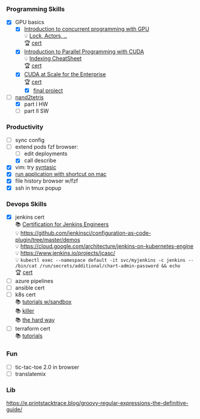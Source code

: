 ### Programming Skills

- [x] GPU basics
  - [x] [Introduction to concurrent programming with GPU](https://www.coursera.org/learn/introduction-to-concurrent-programming/home/week/1)\
    💡 [Lock, Actors, ..](https://adit.io/posts/2013-05-15-Locks,-Actors,-And-STM-In-Pictures.html) \
    🏆 [cert](https://www.coursera.org/account/accomplishments/certificate/9TRSYYV8EXTG)
  - [x] [Introduction to Parallel Programming with CUDA](https://www.coursera.org/learn/introduction-to-parallel-programming-with-cuda/home/info)\
    💡 [Indexing CheatSheet](https://cs.calvin.edu/courses/cs/374/CUDA/CUDA-Thread-Indexing-Cheatsheet.pdf) \
   🏆 [cert](https://www.coursera.org/account/accomplishments/certificate/UY2UTWGJ5QVG)
  - [x] [CUDA at Scale for the Enterprise](https://www.coursera.org/learn/cuda-at-scale-for-the-enterprise) \
    🏆 [cert](https://www.coursera.org/account/accomplishments/certificate/AFVTHZHRGXB5)
    - [x]  [final project](https://github.com/mer1in/jhGPUPSc3w5)

- [ ] [nand2tetris](https://www.nand2tetris.org/)
  - [x] part I HW
  - [ ] part II SW

### Productivity

  - [ ] sync config
  - [ ] extend pods fzf browser:
    - [ ] edit deployments
    - [x] call describe
  - [x] vim: try [syntasic](https://github.com/vim-syntastic/syntastic)
  - [x] [run application with shortcut on mac](https://www.computerhope.com/issues/ch002051.htm)
  - [x] file history browser w/fzf
  - [x] ssh in tmux popup

### Devops Skills

- [x] jenkins cert \
  📚 [Certification for Jenkins Engineers](https://www.cloudbees.com/jenkins/certification) \
    💡 https://github.com/jenkinsci/configuration-as-code-plugin/tree/master/demos \
    💡 https://cloud.google.com/architecture/jenkins-on-kubernetes-engine \
    💡 https://www.jenkins.io/projects/jcasc/ \
    💡 `kubectl exec --namespace default -it svc/myjenkins -c jenkins -- /bin/cat /run/secrets/additional/chart-admin-password && echo` \
    🏆 [cert](https://certificates.cloudbees.com/b0b578de-30a6-4d50-8590-5041aaf7608e#gs.n283r8)
- [ ] azure pipelines
- [ ] ansible cert
- [ ] k8s cert \
  📚 [tutorials w/sandbox](https://kubernetes.io/docs/tutorials/) \
  📚 [killer](https://killer.sh/) \
  📚 [the hard way](https://github.com/kelseyhightower/kubernetes-the-hard-way)
- [ ] terraform cert \
  📚 [tutorials](https://developer.hashicorp.com/terraform/tutorials)
 
### Fun

- [ ] tic-tac-toe 2.0 in browser
- [ ] translatemix

### Lib

https://e.printstacktrace.blog/groovy-regular-expressions-the-definitive-guide/
